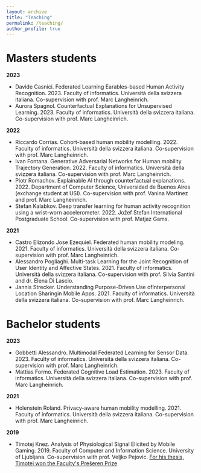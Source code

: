 ```yaml
---
layout: archive
title: "Teaching"
permalink: /teaching/
author_profile: true
---
```


Masters students
======
**2023**
   - Davide Casnici. Federated Learning Earables-based Human Activity Recognition. 2023. Faculty of informatics. Università della svizzera italiana. Co-supervision with prof. Marc Langheinrich.
  - Aurora Spagnol. Counterfactual Explanations for Unsupervised Learning. 2023. Faculty of informatics. Università della svizzera italiana. Co-supervision with prof. Marc Langheinrich.
  
**2022**

  - Riccardo Corrias. Cohort-based human mobility modelling. 2022. Faculty of informatics. Università della svizzera italiana. Co-supervision with prof. Marc Langheinrich.
  - Ivan Fontana. Generative Adversarial Networks for Human mobility Trajectory Generation. 2022. Faculty of informatics. Università della svizzera italiana. Co-supervision with prof. Marc Langheinrich.
  - Piotr Romachov. Explainable AI through counterfactual explanations. 2022. Department of Computer Science, Universidad de Buenos Aires (exchange student at USI). Co-supervision with prof. Vanina Martinez and prof. Marc Langheinrich. 
  - Stefan Kalabkov. Deep transfer learning for human activity recognition using a wrist-worn accelerometer. 2022. Jožef Stefan International Postgraduate School. Co-supervision with prof. Matjaz Gams.
  
**2021** 

  - Castro Elizondo Jose Ezequiel. Federated human mobility modeling. 2021. Faculty of informatics. Università della svizzera italiana. Co-supervision with prof. Marc Langheinrich.
  - Alessandro Pogliaghi. Multi-task Learning for the Joint Recognition of User Identity and Affective States. 2021. Faculty of informatics. Università della svizzera italiana.  Co-supervision with prof. Silvia Santini and dr. Elena Di Lascio.
  - Jannis Strecker. Understanding Purpose-Driven Use ofInterpersonal Location Sharingin Mobile Apps. 2021. Faculty of informatics. Università della svizzera italiana. Co-supervision with prof. Marc Langheinrich.

Bachelor students
======
**2023** 
  - Gobbetti Alessandro. Multimodal Federated Learning for Sensor Data. 2023. Faculty of informatics. Università della svizzera italiana. Co-supervision with prof. Marc Langheinrich.
  - Mattias Formo. Federated Cognitive Load Estimation. 2023. Faculty of informatics. Università della svizzera italiana. Co-supervision with prof. Marc Langheinrich.

**2021**

  - Holenstein Roland. Privacy-aware human mobility modelling. 2021. Faculty of informatics. Università della svizzera italiana. Co-supervision with prof. Marc Langheinrich.

**2019**
  - Timotej Knez. Analysis of Physiological Signal Elicited by Mobile Gaming. 2019. Faculty of Computer and Information Science. University of Ljubljana. Co-supervision with prof. Veljko Pejovic. [For his thesis, Timotej won the Faculty's Prešeren Prize](https://fri.uni-lj.si/en/news/article/fri-day-2019-all-about-prizes-0)
